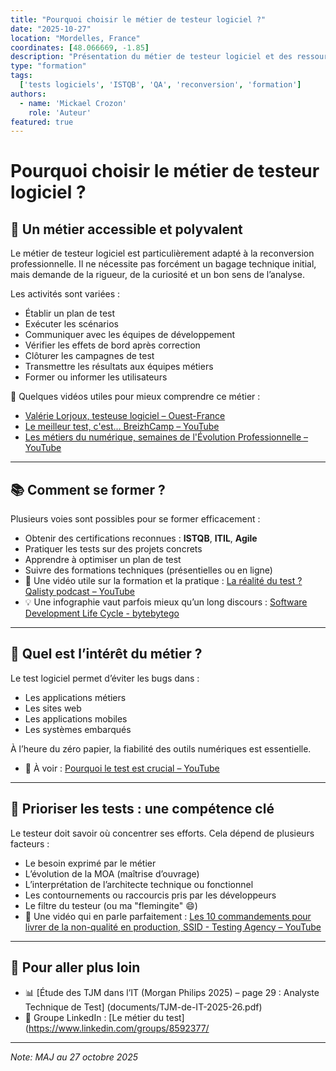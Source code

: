 ```yaml
---
title: "Pourquoi choisir le métier de testeur logiciel ?"
date: "2025-10-27"
location: "Mordelles, France"
coordinates: [48.066669, -1.85]
description: "Présentation du métier de testeur logiciel et des ressources pour se former"
type: "formation"
tags: 
  ['tests logiciels', 'ISTQB', 'QA', 'reconversion', 'formation']
authors:
  - name: 'Mickael Crozon'
    role: 'Auteur'
featured: true
---
```


# Pourquoi choisir le métier de testeur logiciel ?
## 🎯 Un métier accessible et polyvalent

Le métier de testeur logiciel est particulièrement adapté à la reconversion professionnelle. 
Il ne nécessite pas forcément un bagage technique initial, mais demande de la rigueur, de la curiosité et un bon sens de l’analyse.

Les activités sont variées :
- Établir un plan de test
- Exécuter les scénarios
- Communiquer avec les équipes de développement
- Vérifier les effets de bord après correction
- Clôturer les campagnes de test
- Transmettre les résultats aux équipes métiers
- Former ou informer les utilisateurs 

🎥 Quelques vidéos utiles pour mieux comprendre ce métier :
- [Valérie Lorjoux, testeuse logiciel – Ouest-France](https://www.ouest-france.fr/education/orientation/fiches-metiers/video-testeuse-logiciel-valerie-lorjoux-fait-la-chasse-aux-bugs-c62742b6-22b8-4b32-9c06-f5999d9f3bbd)
- [Le meilleur test, c'est... BreizhCamp – YouTube](https://www.youtube.com/watch?v=4QPNNvPKMJU)
- [Les métiers du numérique, semaines de l'Évolution Professionnelle – YouTube](https://youtu.be/XTZKv3y_GJQ?t=1575)
--- 

## 📚 Comment se former ?
Plusieurs voies sont possibles pour se former efficacement :
- Obtenir des certifications reconnues : **ISTQB**, **ITIL**, **Agile**
- Pratiquer les tests sur des projets concrets
- Apprendre à optimiser un plan de test
- Suivre des formations techniques (présentielles ou en ligne)
- 🎥 Une vidéo utile sur la formation et la pratique : [La réalité du test ? Qalisty podcast – YouTube](https://www.youtube.com/watch?v=9pAVX3e6t9M)
- 💡 Une infographie vaut parfois mieux qu’un long discours : [Software Development Life Cycle - bytebytego](https://www.linkedin.com/posts/bytebytego_systemdesign-coding-interviewtips-activity-7259793621313286144-JzUG/)
--- 

## 🧩 Quel est l’intérêt du métier ?
Le test logiciel permet d’éviter les bugs dans :
- Les applications métiers
- Les sites web
- Les applications mobiles
- Les systèmes embarqués

À l’heure du zéro papier, la fiabilité des outils numériques est essentielle.
- 🎥 À voir : [Pourquoi le test est crucial – YouTube](https://www.youtube.com/watch?v=Xipk9iKtU2s)
---

## 🧠 Prioriser les tests : une compétence clé
Le testeur doit savoir où concentrer ses efforts. Cela dépend de plusieurs facteurs :
- Le besoin exprimé par le métier
- L’évolution de la MOA (maîtrise d’ouvrage)
- L’interprétation de l’architecte technique ou fonctionnel
- Les contournements ou raccourcis pris par les développeurs
- Le filtre du testeur (ou ma "flemingite" 😄)
- 🎥 Une vidéo qui en parle parfaitement : [Les 10 commandements pour livrer de la non-qualité en production, SSID - Testing Agency – YouTube](https://www.youtube.com/watch?v=RU-cKxBvmFg)
--- 

## 🔎 Pour aller plus loin
- 📊 [Étude des TJM dans l’IT (Morgan Philips 2025) – page 29 : Analyste Technique de Test] (documents/TJM-de-IT-2025-26.pdf)
- 💬 Groupe LinkedIn : [Le métier du test](https://www.linkedin.com/groups/8592377/

---

_Note: MAJ au 27 octobre 2025_